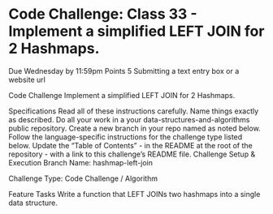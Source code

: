 # Code Challenge: Class 33 - Implement a simplified LEFT JOIN for 2 Hashmaps.

Due Wednesday by 11:59pm Points 5 Submitting a text entry box or a website url

Code Challenge
Implement a simplified LEFT JOIN for 2 Hashmaps.

Specifications
Read all of these instructions carefully.
Name things exactly as described.
Do all your work in a your data-structures-and-algorithms public repository.
Create a new branch in your repo named as noted below.
Follow the language-specific instructions for the challenge type listed below.
Update the “Table of Contents” - in the README at the root of the repository - with a link to this challenge’s README file.
Challenge Setup & Execution
Branch Name: hashmap-left-join

Challenge Type: Code Challenge / Algorithm

Feature Tasks
Write a function that LEFT JOINs two hashmaps into a single data structure.